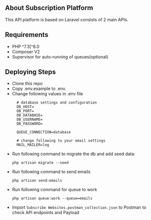 
## About Subscription Platform

This API platform is based on Laravel consists of 2 main APIs.

## Requirements

- PHP ^7.3|^8.0
- Composer V2
- Supervisor for auto-running of queues(optional)

## Deploying Steps

- Clone this repo
- Copy .env.example to .env. 
- Change following values in .env file
  ```
    # database settings and configuration
    DB_HOST=
    DB_PORT=
    DB_DATABASE=
    DB_USERNAME=
    DB_PASSWORD=
    
    QUEUE_CONNECTION=database

    # change following to your email settings
    MAIL_MAILER=log
  ```
- Run following command to migrate the db and add seed data:
  ```
  php artisan migrate --seed
  ```
- Run following command to send emails
  ```
  php artisan send:emails
  ```
- Run following command for queue to work
  ```
  php artisan queue:work --queue=emails
  ```
- Import `Subscribe Websites.postman_collection.json` to Postman to check API endpoints and Payload 
